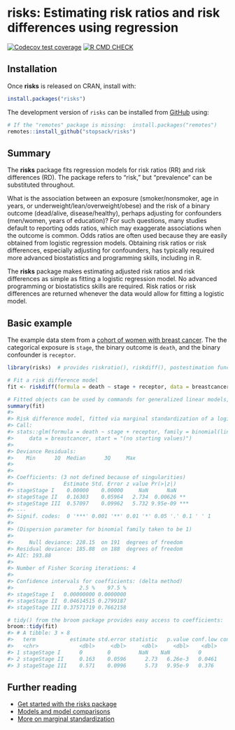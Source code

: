 
<!-- README.md is generated from README.Rmd. Please edit that file -->

# risks: Estimating risk ratios and risk differences using regression

<!-- badges: start -->

[![Codecov test
coverage](https://codecov.io/gh/stopsack/risks/branch/master/graph/badge.svg)](https://codecov.io/gh/stopsack/risks?branch=master)
[![R CMD
CHECK](https://github.com/stopsack/risks/actions/workflows/main.yml/badge.svg)](https://github.com/stopsack/risks/actions/workflows/main.yml)
<!-- badges: end -->

## Installation

Once **risks** is released on CRAN, install with:

``` r
install.packages("risks")
```

The development version of `risks` can be installed from
[GitHub](https://stopsack.github.io/risks/) using:

``` r
# If the "remotes" package is missing:  install.packages("remotes")
remotes::install_github("stopsack/risks")
```

## Summary

The **risks** package fits regression models for risk ratios (RR) and
risk differences (RD). The package refers to “risk,” but “prevalence”
can be substituted throughout.

What is the association between an exposure (smoker/nonsmoker, age in
years, or underweight/lean/overweight/obese) and the risk of a binary
outcome (dead/alive, disease/healthy), perhaps adjusting for confounders
(men/women, years of education)? For such questions, many studies
default to reporting odds ratios, which may exaggerate associations when
the outcome is common. Odds ratios are often used because they are
easily obtained from logistic regression models. Obtaining risk ratios
or risk differences, especially adjusting for confounders, has typically
required more advanced biostatistics and programming skills, including
in R.

The **risks** package makes estimating adjusted risk ratios and risk
differences as simple as fitting a logistic regression model. No
advanced programming or biostatistics skills are required. Risk ratios
or risk differences are returned whenever the data would allow for
fitting a logistic model.

## Basic example

The example data stem from a [cohort of women with breast
cancer](https://pubmed.ncbi.nlm.nih.gov/15286014). The the categorical
exposure is `stage`, the binary outcome is `death`, and the binary
confounder is `receptor`.

``` r
library(risks)  # provides riskratio(), riskdiff(), postestimation functions

# Fit a risk difference model
fit <- riskdiff(formula = death ~ stage + receptor, data = breastcancer)

# Fitted objects can be used by commands for generalized linear models, e.g.:
summary(fit)
#> 
#> Risk difference model, fitted via marginal standardization of a logistic model with delta method (margstd_delta).
#> Call:
#> stats::glm(formula = death ~ stage + receptor, family = binomial(link = "logit"), 
#>     data = breastcancer, start = "(no starting values)")
#> 
#> Deviance Residuals: 
#>    Min      1Q  Median      3Q     Max  
#>                                         
#> 
#> Coefficients: (3 not defined because of singularities)
#>                Estimate Std. Error z value Pr(>|z|)    
#> stageStage I    0.00000    0.00000     NaN      NaN    
#> stageStage II   0.16303    0.05964   2.734  0.00626 ** 
#> stageStage III  0.57097    0.09962   5.732 9.95e-09 ***
#> ---
#> Signif. codes:  0 '***' 0.001 '**' 0.01 '*' 0.05 '.' 0.1 ' ' 1
#> 
#> (Dispersion parameter for binomial family taken to be 1)
#> 
#>     Null deviance: 228.15  on 191  degrees of freedom
#> Residual deviance: 185.88  on 188  degrees of freedom
#> AIC: 193.88
#> 
#> Number of Fisher Scoring iterations: 4
#> 
#> Confidence intervals for coefficients: (delta method)
#>                     2.5 %    97.5 %
#> stageStage I   0.00000000 0.0000000
#> stageStage II  0.04614515 0.2799187
#> stageStage III 0.37571719 0.7662158

# tidy() from the broom package provides easy access to coefficients:
broom::tidy(fit)
#> # A tibble: 3 × 8
#>   term           estimate std.error statistic   p.value conf.low conf.high model
#>   <chr>             <dbl>     <dbl>     <dbl>     <dbl>    <dbl>     <dbl> <chr>
#> 1 stageStage I      0        0         NaN    NaN         0          0     marg…
#> 2 stageStage II     0.163    0.0596      2.73   6.26e-3   0.0461     0.280 marg…
#> 3 stageStage III    0.571    0.0996      5.73   9.95e-9   0.376      0.766 marg…
```

## Further reading

- [Get started with the risks
  package](https://stopsack.github.io/risks/articles/risks.html)
- [Models and model
  comparisons](https://stopsack.github.io/risks/articles/models.html)
- [More on marginal
  standardization](https://stopsack.github.io/risks/articles/margstd.html)
